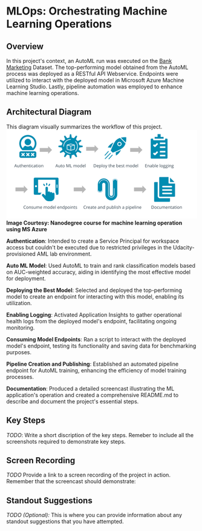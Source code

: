 # MLOps: Orchestrating Machine Learning Operations
## Overview
In this project's context, an AutoML run was executed on the [Bank Marketing](https://automlsamplenotebookdata.blob.core.windows.net/automl-sample-notebook-data/bankmarketing_train.csv) Dataset. The top-performing model obtained from the AutoML process was deployed as a RESTful API Webservice. Endpoints were utilized to interact with the deployed model in Microsoft Azure Machine Learning Studio. Lastly, pipeline automation was employed to enhance machine learning operations. 

## Architectural Diagram
This diagram visually summarizes the workflow of this project.
![Image Alt Text](Artifacts/workflow.PNG)
**Image Courtesy: Nanodegree course for machine learning operation using MS Azure**

**Authentication**: Intended to create a Service Principal for workspace access but couldn't be executed due to restricted privileges in the Udacity-provisioned AML lab environment.

**Auto ML Model**: Used AutoML to train and rank classification models based on AUC-weighted accuracy, aiding in identifying the most effective model for deployment.

**Deploying the Best Model**: Selected and deployed the top-performing model to create an endpoint for interacting with this model, enabling its utilization.

**Enabling Logging**: Activated Application Insights to gather operational health logs from the deployed model's endpoint, facilitating ongoing monitoring.

**Consuming Model Endpoints**: Ran a script to interact with the deployed model's endpoint, testing its functionality and saving data for benchmarking purposes.

**Pipeline Creation and Publishing**: Established an automated pipeline endpoint for AutoML training, enhancing the efficiency of model training processes.

**Documentation**: Produced a detailed screencast illustrating the ML application's operation and created a comprehensive README.md to describe and document the project's essential steps.



## Key Steps
*TODO*: Write a short discription of the key steps. Remeber to include all the screenshots required to demonstrate key steps. 

## Screen Recording
*TODO* Provide a link to a screen recording of the project in action. Remember that the screencast should demonstrate:

## Standout Suggestions
*TODO (Optional):* This is where you can provide information about any standout suggestions that you have attempted.

